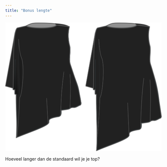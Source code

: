 ```yaml
---
title: "Bonus lengte"
---
```


![Bonus lengte](lengthbonus.svg)

Hoeveel langer dan de standaard wil je je top?




